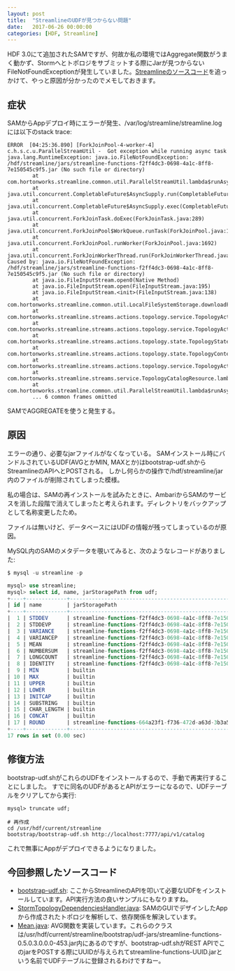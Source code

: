 ```yaml
---
layout: post
title:  "StreamlineのUDFが見つからない問題"
date:   2017-06-26 00:00:00
categories: [HDF, Streamline]
---
```


HDF 3.0にて追加されたSAMですが、何故か私の環境ではAggregate関数がうまく動かず、Stormへとトポロジをサブミットする際にJarが見つからないFileNotFoundExceptionが発生していました。[Streamlineのソースコード](https://github.com/hortonworks/streamline)を追っかけて、やっと原因が分かったのでメモしておきます。

<ol id="toc">
</ol>

## 症状

SAMからAppデプロイ時にエラーが発生、/var/log/streamline/streamline.logには以下のstack trace:

```
ERROR  [04:25:36.890] [ForkJoinPool-4-worker-4] c.h.s.c.u.ParallelStreamUtil -  Got exception while running async task java.lang.RuntimeException: java.io.FileNotFoundException: /hdf/streamline/jars/streamline-functions-f2ff4dc3-0698-4a1c-8ff8-7e150545c9f5.jar (No such file or directory)
        at com.hortonworks.streamline.common.util.ParallelStreamUtil.lambda$runAsync$0(ParallelStreamUtil.java:58)
        at java.util.concurrent.CompletableFuture$AsyncSupply.run(CompletableFuture.java:1590)
        at java.util.concurrent.CompletableFuture$AsyncSupply.exec(CompletableFuture.java:1582)
        at java.util.concurrent.ForkJoinTask.doExec(ForkJoinTask.java:289)
        at java.util.concurrent.ForkJoinPool$WorkQueue.runTask(ForkJoinPool.java:1056)
        at java.util.concurrent.ForkJoinPool.runWorker(ForkJoinPool.java:1692)
        at java.util.concurrent.ForkJoinWorkerThread.run(ForkJoinWorkerThread.java:157)
Caused by: java.io.FileNotFoundException: /hdf/streamline/jars/streamline-functions-f2ff4dc3-0698-4a1c-8ff8-7e150545c9f5.jar (No such file or directory)
        at java.io.FileInputStream.open0(Native Method)
        at java.io.FileInputStream.open(FileInputStream.java:195)
        at java.io.FileInputStream.<init>(FileInputStream.java:138)
        at com.hortonworks.streamline.common.util.LocalFileSystemStorage.downloadFile(LocalFileSystemStorage.java:86)
        at com.hortonworks.streamline.streams.actions.topology.service.TopologyActionsService.downloadAndCopyJars(TopologyActionsService.java:210)
        at com.hortonworks.streamline.streams.actions.topology.service.TopologyActionsService.setUpExtraJars(TopologyActionsService.java:193)
        at com.hortonworks.streamline.streams.actions.topology.state.TopologyStates$4.deploy(TopologyStates.java:95)
        at com.hortonworks.streamline.streams.actions.topology.state.TopologyContext.deploy(TopologyContext.java:87)
        at com.hortonworks.streamline.streams.actions.topology.service.TopologyActionsService.deployTopology(TopologyActionsService.java:116)
        at com.hortonworks.streamline.streams.service.TopologyCatalogResource.lambda$deploy$3(TopologyCatalogResource.java:493)
        at com.hortonworks.streamline.common.util.ParallelStreamUtil.lambda$runAsync$0(ParallelStreamUtil.java:56)
        ... 6 common frames omitted

```

SAMでAGGREGATEを使うと発生する。

## 原因

エラーの通り、必要なjarファイルがなくなっている。
SAMインストール時にバンドルされているUDF(AVGとかMIN, MAXとか)はbootstrap-udf.shからStreamlineのAPIへとPOSTされる。
しかし何らかの操作で/hdf/streamline/jar内のファイルが削除されてしまった模様。

私の場合は、SAMの再インストールを試みたときに、AmbariからSAMのサービスを消した段階で消えてしまったと考えられます。ディレクトリをバックアップとして名称変更したため。

ファイルは無いけど、データベースにはUDFの情報が残ってしまっているのが原因。

MySQL内のSAMのメタデータを覗いてみると、次のようなレコードがありました:

```sql
$ mysql -u streamline -p

mysql> use streamline; 
mysql> select id, name, jarStoragePath from udf;
+----+-------------+---------------------------------------------------------------+
| id | name        | jarStoragePath                                                |
+----+-------------+---------------------------------------------------------------+
|  1 | STDDEV      | streamline-functions-f2ff4dc3-0698-4a1c-8ff8-7e150545c9f5.jar |
|  2 | STDDEVP     | streamline-functions-f2ff4dc3-0698-4a1c-8ff8-7e150545c9f5.jar |
|  3 | VARIANCE    | streamline-functions-f2ff4dc3-0698-4a1c-8ff8-7e150545c9f5.jar |
|  4 | VARIANCEP   | streamline-functions-f2ff4dc3-0698-4a1c-8ff8-7e150545c9f5.jar |
|  5 | MEAN        | streamline-functions-f2ff4dc3-0698-4a1c-8ff8-7e150545c9f5.jar |
|  6 | NUMBERSUM   | streamline-functions-f2ff4dc3-0698-4a1c-8ff8-7e150545c9f5.jar |
|  7 | LONGCOUNT   | streamline-functions-f2ff4dc3-0698-4a1c-8ff8-7e150545c9f5.jar |
|  8 | IDENTITY    | streamline-functions-f2ff4dc3-0698-4a1c-8ff8-7e150545c9f5.jar |
|  9 | MIN         | builtin                                                       |
| 10 | MAX         | builtin                                                       |
| 11 | UPPER       | builtin                                                       |
| 12 | LOWER       | builtin                                                       |
| 13 | INITCAP     | builtin                                                       |
| 14 | SUBSTRING   | builtin                                                       |
| 15 | CHAR_LENGTH | builtin                                                       |
| 16 | CONCAT      | builtin                                                       |
| 17 | ROUND       | streamline-functions-664a23f1-f736-472d-a63d-3b3a52e1ab39.jar |
+----+-------------+---------------------------------------------------------------+
17 rows in set (0.00 sec)
```


## 修復方法

bootstrap-udf.shがこれらのUDFをインストールするので、手動で再実行することにしました。
すでに同名のUDFがあるとAPIがエラーになるので、UDFテーブルをクリアしてから実行:

```
mysql> truncate udf;

# 再作成
cd /usr/hdf/current/streamline
bootstrap/bootstrap-udf.sh http://localhost:7777/api/v1/catalog
```

これで無事にAppがデプロイできるようになりました。

## 今回参照したソースコード

- [bootstrap-udf.sh](https://github.com/hortonworks/streamline/blob/master/bootstrap/bootstrap-udf.sh): ここからStreamlineのAPIを叩いて必要なUDFをインストールしています。API実行方法の良いサンプルにもなりますね。
- [StormTopologyDependenciesHandler.java](https://github.com/hortonworks/streamline/blob/master/streams/actions/src/main/java/com/hortonworks/streamline/streams/actions/topology/service/StormTopologyDependenciesHandler.java): SAMのGUIでデザインしたAppから作成されたトポロジを解析して、依存関係を解決しています。
- [Mean.java](https://github.com/hortonworks/streamline/blob/master/streams/functions/src/main/java/com/hortonworks/streamline/streams/udaf/Mean.java): AVG関数を実装しています。これらのクラスは/usr/hdf/current/streamline/bootstrap/udf-jars/streamline-functions-0.5.0.3.0.0.0-453.jar内にあるのですが、bootstrap-udf.shがREST APIでこのjarをPOSTする際にUUIDが与えられてstreamline-functions-UUID.jarという名前でUDFテーブルに登録されるわけですねー。

